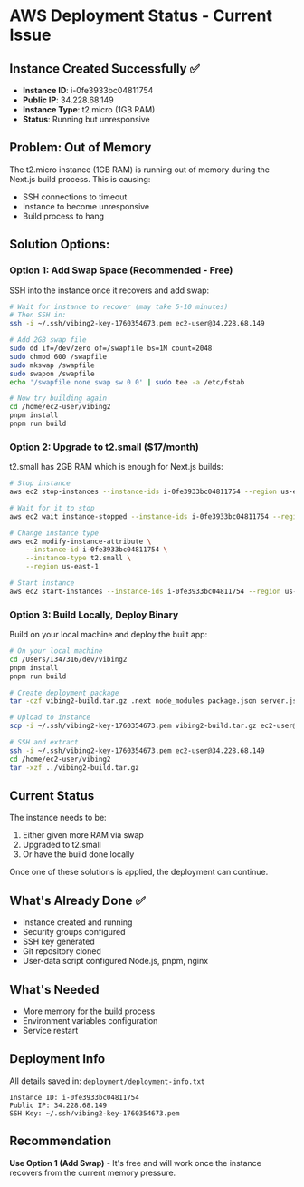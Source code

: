 # AWS Deployment Status - Current Issue

## Instance Created Successfully ✅

- **Instance ID**: i-0fe3933bc04811754
- **Public IP**: 34.228.68.149
- **Instance Type**: t2.micro (1GB RAM)
- **Status**: Running but unresponsive

## Problem: Out of Memory

The t2.micro instance (1GB RAM) is running out of memory during the Next.js build process. This is causing:
- SSH connections to timeout
- Instance to become unresponsive
- Build process to hang

## Solution Options:

### Option 1: Add Swap Space (Recommended - Free)

SSH into the instance once it recovers and add swap:

```bash
# Wait for instance to recover (may take 5-10 minutes)
# Then SSH in:
ssh -i ~/.ssh/vibing2-key-1760354673.pem ec2-user@34.228.68.149

# Add 2GB swap file
sudo dd if=/dev/zero of=/swapfile bs=1M count=2048
sudo chmod 600 /swapfile
sudo mkswap /swapfile
sudo swapon /swapfile
echo '/swapfile none swap sw 0 0' | sudo tee -a /etc/fstab

# Now try building again
cd /home/ec2-user/vibing2
pnpm install
pnpm run build
```

### Option 2: Upgrade to t2.small ($17/month)

t2.small has 2GB RAM which is enough for Next.js builds:

```bash
# Stop instance
aws ec2 stop-instances --instance-ids i-0fe3933bc04811754 --region us-east-1

# Wait for it to stop
aws ec2 wait instance-stopped --instance-ids i-0fe3933bc04811754 --region us-east-1

# Change instance type
aws ec2 modify-instance-attribute \
    --instance-id i-0fe3933bc04811754 \
    --instance-type t2.small \
    --region us-east-1

# Start instance
aws ec2 start-instances --instance-ids i-0fe3933bc04811754 --region us-east-1
```

### Option 3: Build Locally, Deploy Binary

Build on your local machine and deploy the built app:

```bash
# On your local machine
cd /Users/I347316/dev/vibing2
pnpm install
pnpm run build

# Create deployment package
tar -czf vibing2-build.tar.gz .next node_modules package.json server.js

# Upload to instance
scp -i ~/.ssh/vibing2-key-1760354673.pem vibing2-build.tar.gz ec2-user@34.228.68.149:/home/ec2-user/

# SSH and extract
ssh -i ~/.ssh/vibing2-key-1760354673.pem ec2-user@34.228.68.149
cd /home/ec2-user/vibing2
tar -xzf ../vibing2-build.tar.gz
```

## Current Status

The instance needs to be:
1. Either given more RAM via swap
2. Upgraded to t2.small
3. Or have the build done locally

Once one of these solutions is applied, the deployment can continue.

## What's Already Done ✅

- Instance created and running
- Security groups configured
- SSH key generated
- Git repository cloned
- User-data script configured Node.js, pnpm, nginx

## What's Needed

- More memory for the build process
- Environment variables configuration
- Service restart

## Deployment Info

All details saved in: `deployment/deployment-info.txt`

```
Instance ID: i-0fe3933bc04811754
Public IP: 34.228.68.149
SSH Key: ~/.ssh/vibing2-key-1760354673.pem
```

## Recommendation

**Use Option 1 (Add Swap)** - It's free and will work once the instance recovers from the current memory pressure.